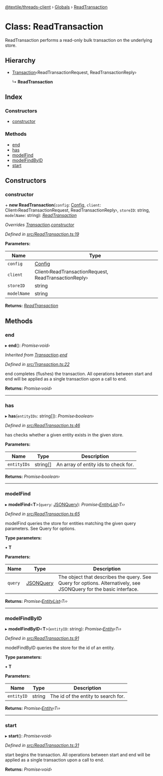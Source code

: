 [@textile/threads-client](../README.md) › [Globals](../globals.md) › [ReadTransaction](readtransaction.md)

# Class: ReadTransaction

ReadTransaction performs a read-only bulk transaction on the underlying store.

## Hierarchy

* [Transaction](transaction.md)‹ReadTransactionRequest, ReadTransactionReply›

  ↳ **ReadTransaction**

## Index

### Constructors

* [constructor](readtransaction.md#constructor)

### Methods

* [end](readtransaction.md#end)
* [has](readtransaction.md#has)
* [modelFind](readtransaction.md#modelfind)
* [modelFindByID](readtransaction.md#modelfindbyid)
* [start](readtransaction.md#start)

## Constructors

###  constructor

\+ **new ReadTransaction**(`config`: [Config](config.md), `client`: Client‹ReadTransactionRequest, ReadTransactionReply›, `storeID`: string, `modelName`: string): *[ReadTransaction](readtransaction.md)*

*Overrides [Transaction](transaction.md).[constructor](transaction.md#constructor)*

*Defined in [src/ReadTransaction.ts:19](https://github.com/textileio/js-threads-client/blob/master/src/ReadTransaction.ts#L19)*

**Parameters:**

Name | Type |
------ | ------ |
`config` | [Config](config.md) |
`client` | Client‹ReadTransactionRequest, ReadTransactionReply› |
`storeID` | string |
`modelName` | string |

**Returns:** *[ReadTransaction](readtransaction.md)*

## Methods

###  end

▸ **end**(): *Promise‹void›*

*Inherited from [Transaction](transaction.md).[end](transaction.md#end)*

*Defined in [src/Transaction.ts:22](https://github.com/textileio/js-threads-client/blob/master/src/Transaction.ts#L22)*

end completes (flushes) the transaction. All operations between start and end will be applied as a single transaction upon a call to end.

**Returns:** *Promise‹void›*

___

###  has

▸ **has**(`entityIDs`: string[]): *Promise‹boolean›*

*Defined in [src/ReadTransaction.ts:46](https://github.com/textileio/js-threads-client/blob/master/src/ReadTransaction.ts#L46)*

has checks whether a given entity exists in the given store.

**Parameters:**

Name | Type | Description |
------ | ------ | ------ |
`entityIDs` | string[] | An array of entity ids to check for.  |

**Returns:** *Promise‹boolean›*

___

###  modelFind

▸ **modelFind**<**T**>(`query`: [JSONQuery](../interfaces/jsonquery.md)): *Promise‹[EntityList](../interfaces/entitylist.md)‹T››*

*Defined in [src/ReadTransaction.ts:65](https://github.com/textileio/js-threads-client/blob/master/src/ReadTransaction.ts#L65)*

modelFind queries the store for entities matching the given query parameters. See Query for options.

**Type parameters:**

▪ **T**

**Parameters:**

Name | Type | Description |
------ | ------ | ------ |
`query` | [JSONQuery](../interfaces/jsonquery.md) | The object that describes the query. See Query for options. Alternatively, see JSONQuery for the basic interface.  |

**Returns:** *Promise‹[EntityList](../interfaces/entitylist.md)‹T››*

___

###  modelFindByID

▸ **modelFindByID**<**T**>(`entityID`: string): *Promise‹[Entity](../interfaces/entity.md)‹T››*

*Defined in [src/ReadTransaction.ts:91](https://github.com/textileio/js-threads-client/blob/master/src/ReadTransaction.ts#L91)*

modelFindByID queries the store for the id of an entity.

**Type parameters:**

▪ **T**

**Parameters:**

Name | Type | Description |
------ | ------ | ------ |
`entityID` | string | The id of the entity to search for.  |

**Returns:** *Promise‹[Entity](../interfaces/entity.md)‹T››*

___

###  start

▸ **start**(): *Promise‹void›*

*Defined in [src/ReadTransaction.ts:31](https://github.com/textileio/js-threads-client/blob/master/src/ReadTransaction.ts#L31)*

start begins the transaction. All operations between start and end will be applied as a single transaction upon a call to end.

**Returns:** *Promise‹void›*
